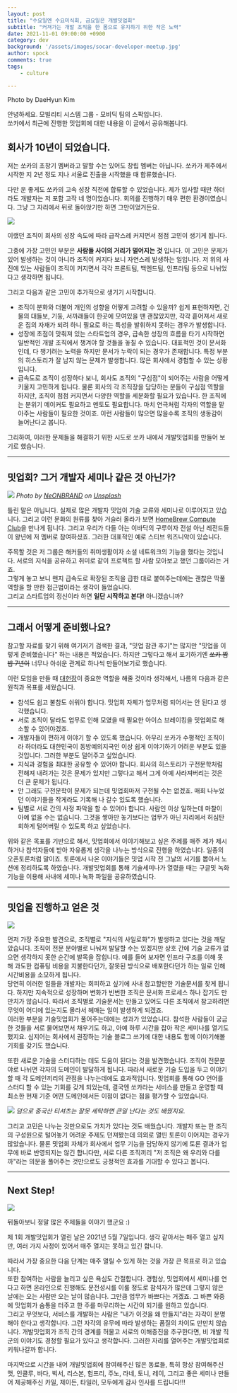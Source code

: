 ```yaml
---
layout: post
title: "수요일엔 수요미식회, 금요일은 개발밋업회"
subtitle: "커져가는 개발 조직을 한 몸으로 유지하기 위한 작은 노력"
date: 2021-11-01 09:00:00 +0900
category: dev
background: '/assets/images/socar-developer-meetup.jpg'
author: spock
comments: true
tags:
    - culture

---
```


<div class="photo-copyright">
Photo by DaeHyun Kim
</div>

안녕하세요. 모빌리티 시스템 그룹 - 모비딕 팀의 스팍입니다.  
쏘카에서 최근에 진행한 밋업회에 대한 내용을 이 글에서 공유해봅니다.

## 회사가 10년이 되었습니다.

저는 쏘카의 초창기 멤버라고 말할 수는 있어도 창립 멤버는 아닙니다. 쏘카가 제주에서 시작한 지 2년 정도 지나 서울로 진출을 시작했을 때 합류했습니다.  

다만 운 좋게도 쏘카의 고속 성장 직전에 합류할 수 있었습니다. 제가 입사할 때만 하더라도 개발자는 저 포함 고작 네 명이었습니다. 회의를 진행하기 매우 편한 환경이였습니다. 그냥 그 자리에서 뒤로 돌아앉기만 하면 그만이었거든요. 

![](/img/socar-dev-meetup/20131226_112006.jpg)

이랬던 조직이 회사의 성장 속도에 따라 급작스레 커지면서 점점 고민이 생기게 됩니다.

그중에 가장 고민인 부분은 **사람들 사이의 거리가 멀어지는 것** 입니다. 이 고민은 문제가 있어 발생하는 것이 아니라 조직이 커지다 보니 자연스레 발생하는 일입니다. 저 위의 사진에 있는 사람들이 조직이 커지면서 각각 프론트팀, 백엔드팀, 인프라팀 등으로 나뉘었다고 생각하면 됩니다.  

그리고 다음과 같은 고민이 추가적으로 생기기 시작합니다.

- 조직이 분화와 더불어 개인의 성향을 어떻게 고려할 수 있을까? 쉽게 표현하자면, 건물의 대들보, 기둥, 서까래들이 한곳에 모여있을 땐 괜찮았지만, 각각 흩어져서 새로운 집의 자재가 되려 하니 필요로 하는 특성을 발휘하지 못하는 경우가 발생합니다.
- 성장에 초점이 맞춰져 있는 스타트업의 경우, 급속한 성장의 흐름을 타기 시작하면 일반적인 개발 조직에서 챙겨야 할 것들을 놓칠 수 있습니다. 대표적인 것이 문서화인데, 다 챙기려는 노력을 하지만 문서가 누락이 되는 경우가 존재합니다. 특정 부분의 히스토리가 잘 남지 않는 문제가 발생합니다. 많은 회사에서 경험할 수 있는 상황입니다.
- 급속도로 조직이 성장하다 보니, 회사도 조직의 "구심점"이 되어주는 사람을 어떻게 키울지 고민하게 됩니다. 물론 회사의 각 조직장을 담당하는 분들이 구심점 역할을 하지만, 조직이 점점 커지면서 다양한 역할을 세분화할 필요가 있습니다. 한 조직에는 분위기 메이커도 필요하고 멘토도 필요합니다. 마치 연극처럼 각자의 역할을 맡아주는 사람들이 필요한 것이죠. 이런 사람들이 많으면 많을수록 조직의 생동감이 늘어난다고 봅니다.

그리하여, 이러한 문제들을 해결하기 위한 시도로 쏘카 내에서 개발밋업회를 만들어 보기로 했습니다.


---

## 밋업회? 그거 개발자 세미나 같은 것 아닌가?

![](/img/socar-dev-meetup/neonbrand-1-aA2Fadydc-unsplash.jpg)
*Photo by <a href="https://unsplash.com/@neonbrand">NeONBRAND</a> on <a href="https://unsplash.com/s/photos/meetup">Unsplash</a>*

틀린 말은 아닙니다. 실제로 많은 개발자 밋업이 기술 교류와 세미나로 이루어지고 있습니다. 그리고 이런 문화의 원류를 찾아 거슬러 올라가 보면 [HomeBrew Compute Club](https://en.wikipedia.org/wiki/Homebrew_Computer_Club)을 만나게 됩니다. 그리고 우리가 다들 아는 이바닥의 구루이자 전설 아닌 레전드들이 왕년에 저 멤버로 참여하셨죠. 그러한 대표적인 예로 스티브 워즈니악이 있습니다.

주목할 것은 저 그룹은 해커들의 취미생활이자 소셜 네트워크의 기능을 했다는 것입니다. 서로의 지식을 공유하고 취미로 같이 프로젝트 할 사람 모아보고 했던 그룹이라는 거죠.  
그렇게 놓고 보니 왠지 급속도로 확장된 조직을 급한 대로 붙여주는데에는 괜찮은 딱풀 역할을 할 만한 접근법이라는 생각이 들었습니다.  
그리고 스타트업의 정신이라 하면 **일단 시작하고 본다!** 아니겠습니까?  

---


## 그래서 어떻게 준비했나요?


참고할 자료를 찾기 위해  여기저기 검색한 결과, "밋업 참관 후기"는 많지만 "밋업을 이렇게 준비했습니다" 하는 내용은 적었습니다. 하지만 그렇다고 해서 포기하기엔 ~~쏘카 짬밥 7년이~~ 너무나 아쉬운 관계로 하나씩 만들어보기로 했습니다.  

이런 모임을 만들 때 [대헌장](https://ko.wikipedia.org/wiki/%EB%A7%88%EA%B7%B8%EB%82%98_%EC%B9%B4%EB%A5%B4%ED%83%80)이 중요한 역할을 해줄 것이라 생각해서, 나름의 다음과 같은 원칙과 목표를 세웠습니다.  

- 참석도 쉽고 불참도 쉬워야 합니다. 밋업회 자체가 업무처럼 되어서는 안 된다고 생각했습니다.
- 서로 조직이 달라도 업무로 인해 모였을 때 필요한 아이스 브레이킹을 밋업회로 해소할 수 있어야겠죠.
- 개발자들이 편하게 이야기 할 수 있도록 했습니다. 아무리 쏘카가 수평적인 조직이라 하더라도 대한민국이 동방예의지국인 이상 쉽게 이야기하기 어려운 부분도 있을 것입니다. 그러한 부분도 덜어주고 싶었습니다.
- 지식과 경험을 최대한 공유할 수 있어야 합니다. 회사의 히스토리가 구전문학처럼 전해져 내려가는 것은 문제가 있지만 그렇다고 해서 그게 아예 사라져버리는 것은 더 큰 문제가 됩니다.
- 안 그래도 구전문학이 문제가 되는데 밋업회마저 구전될 수는 없겠죠. 매회 나누었던 이야기들을 작게라도 기록해 나 갈수 있도록 했습니다.
- 팀별로 서로 간의 사정 파악을 할 수 있어야 합니다. 사람인 이상 일하는데 마찰이 아예 없을 수는 없습니다. 그것을 쌓아만 놓기보다는 업무가 아닌 자리에서 허심탄회하게 털어버릴 수 있도록 하고 싶었습니다.

위와 같은 목표를 기반으로 해서, 밋업회에서 이야기해보고 싶은 주제를 매주 제가 제시하거나 참석자들에 받아 자유롭게 생각을 나누는 방식으로 진행을 하였습니다. 일종의 오픈토론처럼 말이죠.
토론에서 나온 이야기들은 밋업 시작 전 그날의 서기를 뽑아서 노션에 정리하도록 하였습니다. 개발밋업회를 통해 기술세미나가 열렸을 때는 구글밋 녹화기능을 이용해 사내에 세미나 녹화 파일을 공유하였습니다.


---

## 밋업을 진행하고 얻은 것

![](/img/socar-dev-meetup/socar-meetup.jpg)

먼저 가장 주요한 발견으로, 조직별로 "지식의 사일로화"가 발생하고 있다는 것을 깨달았습니다. 조직이 전문 분야별로 나눠져 발달할 수는 있겠지만 상호 간에 기술 교류가 없으면 생각하지 못한 순간에 발목을 잡힙니다. 예를 들어 보자면 인프라 구조를 이해 못 해 과도한 컴퓨팅 비용을 지불한다던가, 잘못된 방식으로 배포한다던가 하는 일로 인해 시간비용을 소모하게 됩니다.  
당연히 이러한 일들을 개발자는 회피하고 싶기에 사내 참고할만한 기술문서를 찾게 됩니다. 하지만 지속적으로 성장하며 변화가 빈번한 조직은 문서화 프로세스 하나 잡기도 만만치가 않습니다. 따라서 조직별로 기술문서는 만들고 있어도 다른 조직에서 참고하려면 무엇이 어디에 있는지도 몰라서 헤매는 일이 발생하게 되겠죠.  
이러한 부분을 기술밋업회가 풀어주는데에는 성과가 있었습니다. 참석한 사람들이 궁금한 것들을 서로 물어보면서 채우기도 하고, 아예 하루 시간을 잡아 작은 세미나를 열기도 했지요. 심지어는 회사에서 권장하는 기술 블로그 쓰기에 대한 내용도 함께 이야기해볼 기회를 갖기도 했습니다.  

또한 새로운 기술을 스터디하는 데도 도움이 된다는 것을 발견했습니다. 조직이 전문분야로 나뉘면 각자의 도메인이 발달하게 됩니다. 따라서 새로운 기술 도입을 두고 이야기할 때 각 도메인끼리의 관점을 나누는데에도 효과적입니다. 밋업회를 통해 GO 언어를 스터디 할 수 있는 기회를 갖게 되었는데, 결국엔 쏘카라는 서비스를 만들고 운영할 때 최소한 현재 기준 어떤 도메인에서든 이점이 없다는 점을 평가할 수 있었습니다.

![](/img/socar-dev-meetup/go-tshirt.jpg)
*덤으로 중국산 티셔츠는 잘못 세탁하면 큰일 난다는 것도 배웠지요.*

그리고 고민은 나누는 것만으로도 가치가 있다는 것도 배웠습니다. 개발자 또는 한 조직의 구성원으로 털어놓기 어려운 주제도 던져봤는데 의외로 열띤 토론이 이어지는 경우가 많았습니다. 물론 밋업회 자체가 회사에서 업무 기능을 담당하지 않기에 토론 결과가 업무에 바로 반영되지는 않긴 합니다만, 서로 다른 조직끼리 "저 조직은 왜 우리와 다를까"라는 의문을 풀어주는 것만으로도 긍정적인 효과를 기대할 수 있다고 봅니다.



---


## Next Step!

![](/img/socar-dev-meetup/meetup-history2.jpg)


뒤돌아보니 정말 많은 주제들을 이야기 했군요 :)

제 1회 개발밋업회가 열린 날은 2021년 5월 7일입니다. 생각 같아서는 매주 열고 싶지만, 여러 가지 사정이 있어서 매주 열지는 못하고 있긴 합니다.  

따라서 가장 중요한 다음 단계는 매주 열릴 수 있게 하는 것을 가장 큰 목표로 하고 있습니다.  
또한 참여하는 사람을 늘리고 싶은 욕심도 간절합니다. 경험상, 밋업회에서 세미나를 연다고 하면 온라인으로 진행해도 문전성시를 이룰 정도로 참석자가 많은데 그렇지 않은 날에는 오는 사람만 오는 날이 많습니다. 그만큼 업무가 바쁘다는 거겠죠. 그 바쁜 와중에 밋업회가 숨통을 터주고 한 주를 마무리하는 시간이 되기를 원하고 있습니다.  
그리고 무엇보다, 서비스를 개발하는 사람은 "내가 이것을 왜 만들지"라는 자각이 분명해야 한다고 생각합니다. 그런 자각의 유무에 따라 발생하는 품질의 차이도 만만치 않습니다. 개발밋업회가 조직 간의 경계를 허물고 서로의 이해증진을 추구한다면, 비 개발 직군의 이야기도 경청할 필요가 있다고 생각합니다. 그러한 자리를 열어주는 개발밋업회로 키워나갈까 합니다.

마지막으로 시간을 내어 개발밋업회에 참여해주신 많은 동료들, 특히 항상 참여해주신 맷, 인클루, 바다, 빅서, 리스본, 험프리, 주노, 라네, 토니, 레이, 그리고 좋은 세미나 만들어 제공해주신 카일, 제이든, 타일러, 모두에게 감사 인사를 드립니다!!!
